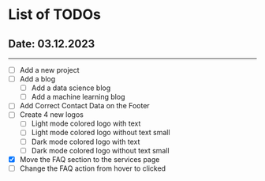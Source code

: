 # List of TODOs

## Date: 03.12.2023

---
- [ ] Add a new project
- [ ] Add a blog
  - [ ] Add a data science blog
  - [ ] Add a machine learning blog
- [ ] Add Correct Contact Data on the Footer
- [ ] Create 4 new logos
  - [ ] Light mode colored logo with text
  - [ ] Light mode colored logo without text small
  - [ ] Dark mode colored logo with text
  - [ ] Dark mode colored logo without text small
- [x] Move the FAQ section to the services page
- [ ] Change the FAQ action from hover to clicked